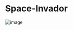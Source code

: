 # Space-Invador
![image](https://user-images.githubusercontent.com/69754486/226626080-adf0e966-b6e8-42f4-900c-69a39118e68e.png)
